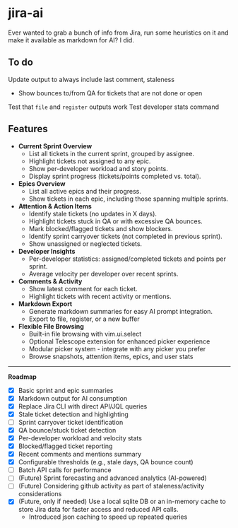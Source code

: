 # jira-ai

Ever wanted to grab a bunch of info from Jira, run some heuristics on it and make it available as markdown for AI? I did.

## To do

Update output to always include last comment, staleness
- Show bounces to/from QA for tickets that are not done or open

Test that `file` and `register` outputs work
Test developer stats command

## **Features**

- **Current Sprint Overview**
  - List all tickets in the current sprint, grouped by assignee.
  - Highlight tickets not assigned to any epic.
  - Show per-developer workload and story points.
  - Display sprint progress (tickets/points completed vs. total).
- **Epics Overview**
  - List all active epics and their progress.
  - Show tickets in each epic, including those spanning multiple sprints.
- **Attention & Action Items**
  - Identify stale tickets (no updates in X days).
  - Highlight tickets stuck in QA or with excessive QA bounces.
  - Mark blocked/flagged tickets and show blockers.
  - Identify sprint carryover tickets (not completed in previous sprint).
  - Show unassigned or neglected tickets.
- **Developer Insights**
  - Per-developer statistics: assigned/completed tickets and points per sprint.
  - Average velocity per developer over recent sprints.
- **Comments & Activity**
  - Show latest comment for each ticket.
  - Highlight tickets with recent activity or mentions.
- **Markdown Export**
  - Generate markdown summaries for easy AI prompt integration.
  - Export to file, register, or a new buffer
- **Flexible File Browsing**
  - Built-in file browsing with vim.ui.select
  - Optional Telescope extension for enhanced picker experience
  - Modular picker system - integrate with any picker you prefer
  - Browse snapshots, attention items, epics, and user stats

---

**Roadmap**

- [x] Basic sprint and epic summaries
- [x] Markdown output for AI consumption
- [x] Replace Jira CLI with direct API/JQL queries
- [x] Stale ticket detection and highlighting
- [ ] Sprint carryover ticket identification
- [x] QA bounce/stuck ticket detection
- [x] Per-developer workload and velocity stats
- [x] Blocked/flagged ticket reporting
- [x] Recent comments and mentions summary
- [x] Configurable thresholds (e.g., stale days, QA bounce count)
- [ ] Batch API calls for performance
- [ ] (Future) Sprint forecasting and advanced analytics (AI-powered)
- [ ] (Future) Considering github activity as part of staleness/activity considerations
- [x] (Future, only if needed) Use a local sqlite DB or an in-memory cache to store Jira data for faster access and reduced API calls.
  - Introduced json caching to speed up repeated queries
